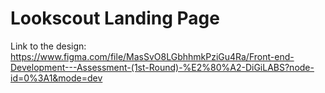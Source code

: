 # Lookscout Landing Page

Link to the design: https://www.figma.com/file/MasSvO8LGbhhmkPziGu4Ra/Front-end-Development---Assessment-(1st-Round)-%E2%80%A2-DiGiLABS?node-id=0%3A1&mode=dev
